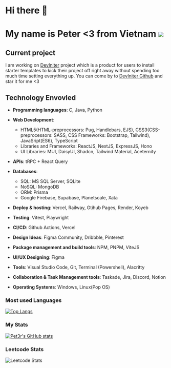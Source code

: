 # Hi there 👋 

# My name is Peter <3 from Vietnam ![](https://raw.githubusercontent.com/stevenrskelton/flag-icon/master/png/36/country-4x3/vn.png)

## Current project

I am working on [DevIniter](https://www.deviniter.site/) project which is a product for users to install starter templates to kick their project off right away without spending too much time setting everything up. You can come by to [DevIniter Github](https://github.com/Pet3r1512/DevIniter) and star it for me <3

## Technology Envovled
   - <strong>Programming languages</strong>: C, Java, Python
 
   - <strong>Web Development</strong>: 
      - HTML5(HTML-preprocessors: Pug, Handlebars, EJS), CSS3(CSS-preprocessors: SASS, CSS Frameworks: Bootstrap, Tailwind), JavaSript(ES6), TypeScript
      - Libraries and Frameworks: ReactJS, NextJS, ExpressJS, Hono
      - UI Libraries: MUI, DaisyUI, Shadcn, Tailwind Material, Aceternity

   - <strong>APIs</strong>: tRPC + React Query
   
   - <strong>Databases</strong>: 
      - SQL: MS SQL Server, SQLite
      - NoSQL: MongoDB
      - ORM: Prisma
      - Google Firebase, Supabase, Planetscale, Xata

   - <strong>Deploy & hosting</strong>: Vercel, Railway, Gtihub Pages, Render, Koyeb

   - <strong>Testing</strong>: Vitest, Playwright

   - <strong>CI/CD</strong>: Github Actions, Vercel

   - <strong>Design Ideas</strong>: Figma Community, Dribbble, Pinterest

   - <strong>Package management and build tools</strong>: NPM, PNPM, ViteJS

   - <strong>UI/UX Designing</strong>: Figma

   - <strong>Tools</strong>: Visual Studio Code, Git, Terminal (Powershell), Alacritty

   - <strong>Collaboration & Task Management tools</strong>: Taskade, Jira, Discord, Notion

   - <strong>Operating Systems</strong>: Windows, Linux(Pop OS)

### Most used Languages
[![Top Langs](https://github-readme-stats.vercel.app/api/top-langs/?username=Pet3r1512&layout=compact)](https://github.com/anuraghazra/github-readme-stats)

### My Stats
[![Pet3r's GitHub stats](https://github-readme-stats.vercel.app/api?username=Pet3r1512)](https://github.com/anuraghazra/github-readme-stats)

### Leetcode Stats
![Leetcode Stats](https://leetcard.jacoblin.cool/Pet3r1512?theme=nord&font=Viga)
